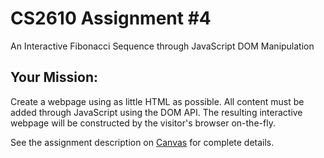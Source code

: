 # CS2610 Assignment #4

An Interactive Fibonacci Sequence through JavaScript DOM Manipulation

## Your Mission:

Create a webpage using as little HTML as possible.  All content must be added through JavaScript using the DOM API.  The resulting interactive webpage will be constructed by the visitor's browser on-the-fly.

See the assignment description on [Canvas](https://usu.instructure.com/courses/517725/assignments/2484297) for complete details.
